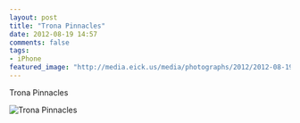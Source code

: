 ```yaml
---
layout: post
title: "Trona Pinnacles"
date: 2012-08-19 14:57
comments: false
tags:
- iPhone
featured_image: "http://media.eick.us/media/photographs/2012/2012-08-19/2012-08-12at13.55.01.jpg"
---
```

Trona Pinnacles

![Trona Pinnacles](http://media.eick.us/media/photographs/2012/2012-08-19/2012-08-12at13.55.01.jpg)

